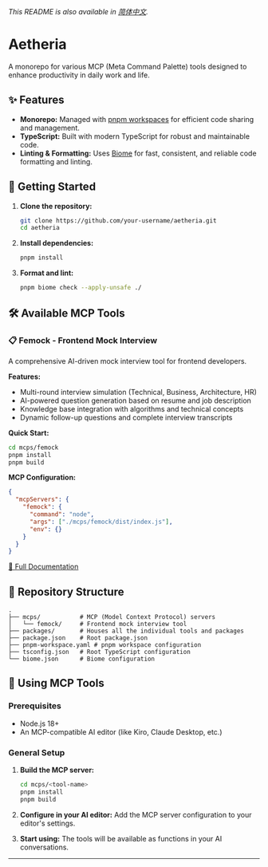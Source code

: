 *This README is also available in [简体中文](README.zh-CN.md).*

# Aetheria

A monorepo for various MCP (Meta Command Palette) tools designed to enhance productivity in daily work and life.

## ✨ Features

- **Monorepo:** Managed with [pnpm workspaces](https://pnpm.io/workspaces) for efficient code sharing and management.
- **TypeScript:** Built with modern TypeScript for robust and maintainable code.
- **Linting & Formatting:** Uses [Biome](https://biomejs.dev/) for fast, consistent, and reliable code formatting and linting.

## 🚀 Getting Started

1.  **Clone the repository:**
    ```bash
    git clone https://github.com/your-username/aetheria.git
    cd aetheria
    ```

2.  **Install dependencies:**
    ```bash
    pnpm install
    ```

3.  **Format and lint:**
    ```bash
    pnpm biome check --apply-unsafe ./
    ```

## 🛠️ Available MCP Tools

### 📋 Femock - Frontend Mock Interview
A comprehensive AI-driven mock interview tool for frontend developers.

**Features:**
- Multi-round interview simulation (Technical, Business, Architecture, HR)
- AI-powered question generation based on resume and job description
- Knowledge base integration with algorithms and technical concepts
- Dynamic follow-up questions and complete interview transcripts

**Quick Start:**
```bash
cd mcps/femock
pnpm install
pnpm build
```

**MCP Configuration:**
```json
{
  "mcpServers": {
    "femock": {
      "command": "node",
      "args": ["./mcps/femock/dist/index.js"],
      "env": {}
    }
  }
}
```

[📖 Full Documentation](./mcps/femock/README.md)

## 📂 Repository Structure

```
.
├── mcps/           # MCP (Model Context Protocol) servers
│   └── femock/     # Frontend mock interview tool
├── packages/       # Houses all the individual tools and packages
├── package.json    # Root package.json
├── pnpm-workspace.yaml # pnpm workspace configuration
├── tsconfig.json   # Root TypeScript configuration
└── biome.json      # Biome configuration
```

## 🚀 Using MCP Tools

### Prerequisites
- Node.js 18+ 
- An MCP-compatible AI editor (like Kiro, Claude Desktop, etc.)

### General Setup
1. **Build the MCP server:**
   ```bash
   cd mcps/<tool-name>
   pnpm install
   pnpm build
   ```

2. **Configure in your AI editor:**
   Add the MCP server configuration to your editor's settings.

3. **Start using:**
   The tools will be available as functions in your AI conversations.

---

